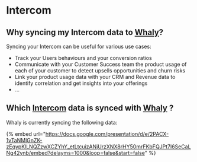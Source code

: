 # Intercom

## **Why syncing my Intercom data to** [**Whaly**](https://whaly.io)**?**

Syncing your Intercom can be useful for various use cases:

* Track your Users behaviours and your conversion ratios
* Communicate with your Customer Success team the product usage of each of your customer to detect upsells opportunities and churn risks
* Link your product usage data with your CRM and Revenue data to identify correlation and get insights into your offerings
* ...

## Which [Intercom](https://intercom.com) data is synced with [Whaly](https://whaly.io) ?

Whaly is currently syncing the following data:

{% embed url="https://docs.google.com/presentation/d/e/2PACX-1vTaNMlGnZK-zEqypKlLNQZzwXCZYhY_etLtcuizANjUrzXNX8rHY50mrFKbFQJPt7l6SeCaLNg42ynb/embed?delayms=1000&loop=false&start=false" %}
